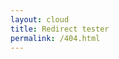 ```yaml
---
layout: cloud
title: Redirect tester
permalink: /404.html
---
```


<script type="text/javascript" src="https://javascript-yaml-parser.googlecode.com/svn/trunk/src/yaml.js"></script>
<script language="javascript">
$( document ).ready(function() {
  console.log($(location).attr('href'))
  YAML.fromURL("/cloud/redirects.yaml",function(data){
    var errors = YAML.getErrors();
    if (errors.length == 0) {
      console.log("Done! Took " + YAML.getProcessingTime() + " miliseconds. data.redirects.length=" + data.redirects.length );
      console.log(data);
      for(i=0;i<data.redirects.length;i++)
      {
        if(data.redirects[i].from && data.redirects[i].to) {
          console.log(data.redirects[i].from)
        }
        //document.write(redirect.from + "=" redirect.to)
      }
    } else {
      console.log(document.getElementById("out").innerHTML = errors.join("<br>"));
    }
  });
});
</script>
